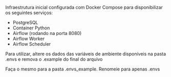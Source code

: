 Infraestrutura inicial configurada com Docker Compose para disponibilizar os seguintes serviços:

- PostgreSQL
- Container Python
- Airflow (rodando na porta 8080)
- Airflow Worker
- Airflow Scheduler

Para utilizar, altere os dados das variáveis de ambiente disponíveis na pasta .envs e remova o .example do final do arquivo

Faça o mesmo para a pasta .envs_example. Renomeie para apenas .envs